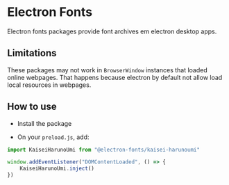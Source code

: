 # Electron Fonts

Electron fonts packages provide font archives em electron desktop apps.

## Limitations

These packages may not work in `BrowserWindow` instances that loaded online webpages. That happens because electron by default not allow load local resources in webpages.

## How to use

* Install the package

* On your `preload.js`, add:

```ts
import KaiseiHarunoUmi from "@electron-fonts/kaisei-harunoumi"

window.addEventListener("DOMContentLoaded", () => {
    KaiseiHarunoUmi.inject()
})
```